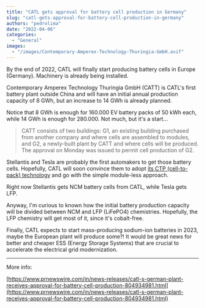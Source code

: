 ```yaml
---
title: "CATL gets approval for battery cell production in Germany"
slug: "catl-gets-approval-for-battery-cell-production-in-germany"
authors: "pedrolima"
date: "2022-04-06"
categories:
  - "General"
images:
  - "/images/Contemporary-Amperex-Technology-Thuringia-GmbH.avif"
---
```


By the end of 2022, CATL will finally start producing battery cells in Europe (Germany). Machinery is already being installed.

Contemporary Amperex Technology Thuringia GmbH (CATT) is CATL's first battery plant outside China and will have an initial annual production capacity of 8 GWh, but an increase to 14 GWh is already planned.

Notice that 8 GWh is enough for 160.000 EV battery packs of 50 kWh each, while 14 GWh is enough for 280.000. Not much, but it's a start...

> CATT consists of two buildings: G1, an existing building purchased from another company and where cells are assembled to modules, and G2, a newly-built plant by CATT and where cells will be produced. The approval on Monday was issued to permit cell production of G2.

Stellantis and Tesla are probably the first automakers to get those battery cells. Hopefully, CATL will soon convince them to adopt [its CTP (cell-to-pack) technology](/2022/03/26/catl-announced-its-third-generation-ctp-battery-technology/) and go with the simple module-less approach.

Right now Stellantis gets NCM battery cells from CATL, while Tesla gets LFP.

Anyway, I'm curious to known how the initial battery production capacity will be divided between NCM and LFP (LiFePO4) chemistries. Hopefully, the LFP chemistry will get most of it, since it's cobalt-free.

Finally, CATL expects to start mass-producing sodium-ion batteries in 2023, maybe the European plant will produce some?! It would be great news for better and cheaper ESS (Energy Storage Systems) that are crucial to accelerate the electrical grid modernization.

---

More info:

[https://www.prnewswire.com/in/news-releases/catl-s-german-plant-receives-approval-for-battery-cell-production-804934981.html](https://www.prnewswire.com/in/news-releases/catl-s-german-plant-receives-approval-for-battery-cell-production-804934981.html)
